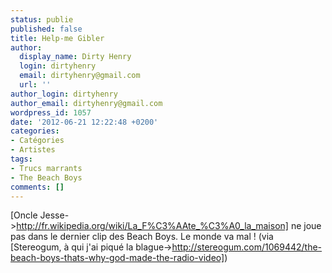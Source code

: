 ```yaml
---
status: publie
published: false
title: Help-me Gibler
author:
  display_name: Dirty Henry
  login: dirtyhenry
  email: dirtyhenry@gmail.com
  url: ''
author_login: dirtyhenry
author_email: dirtyhenry@gmail.com
wordpress_id: 1057
date: '2012-06-21 12:22:48 +0200'
categories:
- Catégories
- Artistes
tags:
- Trucs marrants
- The Beach Boys
comments: []
---
```

[Oncle Jesse->http://fr.wikipedia.org/wiki/La_F%C3%AAte_%C3%A0_la_maison] ne joue pas dans le dernier clip des Beach Boys. Le monde va mal ! (via [Stereogum, à qui j'ai piqué la blague->http://stereogum.com/1069442/the-beach-boys-thats-why-god-made-the-radio-video])
